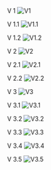 V 1
![V1](V1.png)

V 1.1
![V1.1](V1.1.png)

V 1.2
![V1.2](V1.2.png)

V 2
![V2](V2.png)

V 2.1
![V2.1](V2.1.png)

V 2.2
![V2.2](V2.2.png)

V 3
![V3](V3.png)

V 3.1
![V3.1](V3.1.png)

V 3.2
![V3.2](V3.2.png)

V 3.3
![V3.3](V3.3.png)

V 3.4
![V3.4](V3.4.png)

V 3.5
![V3.5](V3.5.png)
